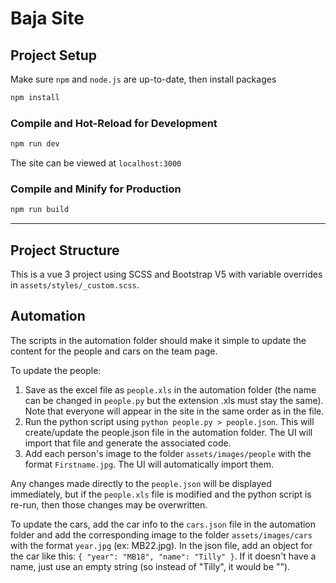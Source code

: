 # Baja Site

## Project Setup

Make sure `npm` and `node.js` are up-to-date, then install packages

```sh
npm install
```

### Compile and Hot-Reload for Development

```sh
npm run dev
```

The site can be viewed at `localhost:3000`

### Compile and Minify for Production

```sh
npm run build
```

---

## Project Structure

This is a vue 3 project using SCSS and Bootstrap V5 with variable overrides in `assets/styles/_custom.scss`.

## Automation

The scripts in the automation folder should make it simple to update the content for the people and cars on the team page.  

To update the people:
1. Save as the excel file as `people.xls` in the automation folder (the name can be changed in `people.py` but the extension .xls must stay the same). Note that everyone will appear in the site in the same order as in the file.
2. Run the python script using `python people.py > people.json`. This will create/update the people.json file in the automation folder. The UI will import that file and generate the associated code.
3. Add each person's image to the folder `assets/images/people` with the format `Firstname.jpg`. The UI will automatically import them.

Any changes made directly to the `people.json` will be displayed immediately, but if the `people.xls` file is modified and the python script is re-run, then those changes may be overwritten.  

To update the cars, add the car info to the `cars.json` file in the automation folder and add the corresponding image to the folder `assets/images/cars` with the format `year.jpg` (ex: MB22.jpg). In the json file, add an object for the car like this: `{ "year": "MB18", "name": "Tilly" }`. If it doesn't have a name, just use an empty string (so instead of "Tilly", it would be "").